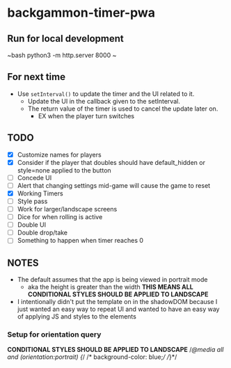 # backgammon-timer-pwa

## Run for local development
~bash
  python3 -m http.server 8000
~

## For next time
- Use `setInterval()` to update the timer and the UI related to it.
  - Update the UI in the callback given to the setInterval.
  - The return value of the timer is used to cancel the update later on.
    - EX when the player turn switches

## TODO
- [X] Customize names for players
- [X] Consider if the player that doubles should have default_hidden or style=none applied to the button
- [ ] Concede UI
- [ ] Alert that changing settings mid-game will cause the game to reset
- [X] Working Timers
- [ ] Style pass
- [ ] Work for larger/landscape screens
- [ ] Dice for when rolling is active
- [ ] Double UI
- [ ] Double drop/take
- [ ] Something to happen when timer reaches 0

## NOTES
- The default assumes that the app is being viewed in portrait mode
  - aka the height is greater than the width
  **THIS MEANS ALL CONDITIONAL STYLES SHOULD BE APPLIED TO LANDSCAPE**
- I intentionally didn't put the template on in the shadowDOM because I just wanted an easy way to repeat UI and wanted to have an easy way of applying JS and styles to the elements


### Setup for orientation query
**CONDITIONAL STYLES SHOULD BE APPLIED TO LANDSCAPE**
/*@media all and (orientation:portrait) {*/
/*	background-color: blue;*/
/*}*/
